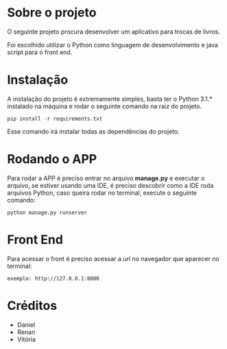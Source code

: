 # Sobre o projeto

O seguinte projeto procura desenvolver um aplicativo para trocas de livros.

Foi escolhido utilizar o Python como linguagem de desenvolvimento e java script para o front end.

# Instalação

A instalação do projeto é extremamente simples, basta ter o Python 3.1.\* instalado na máquina e rodar o seguinte comando na raiz do projeto.

`pip install -r requirements.txt`

Esse comando irá instalar todas as dependências do projeto.

# Rodando o APP

Para rodar a APP é preciso entrar no arquivo **manage.py** e executar o arquivo,
se estiver usando uma IDE, é preciso descobrir como a IDE roda arquivos Python,
caso queira rodar no terminal, execute o seguinte comando:

`python manage.py runserver`

# Front End

Para acessar o front é preciso acessar a url no navegador que aparecer no terminal:

`exemplo: http://127.0.0.1:8000`

# Créditos

- Daniel
- Renan
- Vitória